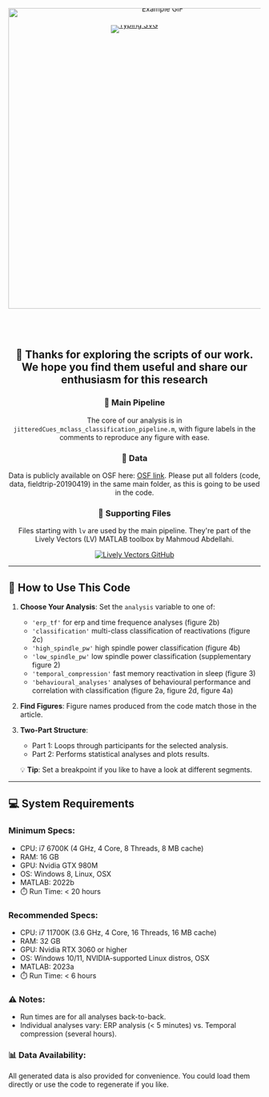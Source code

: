 <div style="text-align: center; line-height: 0;">
  <!-- link: https://readme-typing-svg.demolab.com/demo/ and https://devicon.dev/ -->
  <a href="https://git.io/typing-svg"><img src="https://readme-typing-svg.demolab.com?font=Fira+Code&size30&pause=1000&center=true&multiline=true&width=1500&height=100&lines=Targeted+memory+reactivation+elicits+temporally+compressed+reactivation+linked+to+spindles" alt="Typing SVG" /></a>
<div align="center">  
  <img src="https://i.giphy.com/media/v1.Y2lkPTc5MGI3NjExZXI2ZGJ5NzgxemwzY2YxMHQzZGg4NXhmYTB3bGpyZzAzc3AxcTF0ZSZlcD12MV9pbnRlcm5hbF9naWZfYnlfaWQmY3Q9Zw/3YRciOxQ1lBXXssI8V/giphy.gif" width="600" alt="Example GIF" style="margin-top: -50px; margin-bottom: 50px;">
</div>
</div>

<div align="center">

## 🎇 Thanks for exploring the scripts of our work. We hope you find them useful and share our enthusiasm for this research

### 📜 Main Pipeline

The core of our analysis is in `jitteredCues_mclass_classification_pipeline.m`, with figure labels in the comments to reproduce any figure with ease.

### 📂 Data

Data is publicly available on OSF here: [OSF link](https://osf.io/byvcg/?view_only=9b149e0387814bf1a6fca692f90e9167). Please put all folders (code, data, fieldtrip-20190419) in the same main folder, as this is going to be used in the code.

### 🔧 Supporting Files

Files starting with `lv` are used by the main pipeline. They're part of the Lively Vectors (LV) MATLAB toolbox by Mahmoud Abdellahi.

  <a href="https://github.com/MahmoudAbdellahi/Lively_Vectors" target="_blank">
    <img src="https://img.shields.io/badge/GitHub-Lively_Vectors-blue?style=for-the-badge&logo=github" alt="Lively Vectors GitHub">
  </a>

</div>

---

## 🚀 How to Use This Code

1. **Choose Your Analysis**: Set the `analysis` variable to one of:

   - `'erp_tf'` for erp and time frequence analyses (figure 2b)
   - `'classification'` multi-class classification of reactivations (figure 2c)
   - `'high_spindle_pw'` high spindle power classification (figure 4b)
   - `'low_spindle_pw'` low spindle power classification (supplementary figure 2)
   - `'temporal_compression'` fast memory reactivation in sleep (figure 3)
   - `'behavioural_analyses'` analyses of behavioural performance and correlation with classification (figure 2a, figure 2d, figure 4a)

2. **Find Figures**: Figure names produced from the code match those in the article.

3. **Two-Part Structure**:

   - Part 1: Loops through participants for the selected analysis.
   - Part 2: Performs statistical analyses and plots results.

   💡 **Tip**: Set a breakpoint if you like to have a look at different segments.

---

## 💻 System Requirements

### Minimum Specs:

- CPU: i7 6700K (4 GHz, 4 Core, 8 Threads, 8 MB cache)
- RAM: 16 GB
- GPU: Nvidia GTX 980M
- OS: Windows 8, Linux, OSX
- MATLAB: 2022b
- ⏱️ Run Time: &lt; 20 hours

### Recommended Specs:

- CPU: i7 11700K (3.6 GHz, 4 Core, 16 Threads, 16 MB cache)
- RAM: 32 GB
- GPU: Nvidia RTX 3060 or higher
- OS: Windows 10/11, NVIDIA-supported Linux distros, OSX
- MATLAB: 2023a
- ⏱️ Run Time: &lt; 6 hours

### ⚠️ Notes:

- Run times are for all analyses back-to-back.
- Individual analyses vary: ERP analysis (&lt; 5 minutes) vs. Temporal compression (several hours).

### 📊 Data Availability:

All generated data is also provided for convenience. You could load them directly or use the code to regenerate if you like.
